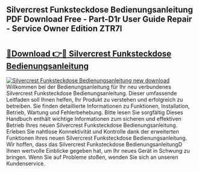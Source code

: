## Silvercrest Funksteckdose Bedienungsanleitung PDF Download Free - Part-D1r User Guide Repair - Service Owner Edition ZTR7l

# <h2><a href="http://df3ttho.blite.top/?on=Silvercrest+Funksteckdose+Bedienungsanleitung">🔗Download 👉🔴 Silvercrest Funksteckdose Bedienungsanleitung</a></h2>

[![Silvercrest Funksteckdose Bedienungsanleitung new download](https://i.imgur.com/lujVjoI.png)](http://df3ttho.blite.top/?on=Silvercrest+Funksteckdose+Bedienungsanleitung)
Willkommen bei der Bedienungsanleitung für Ihr neu verbundenes Silvercrest Funksteckdose Bedienungsanleitung. Dieser umfassende Leitfaden soll Ihnen helfen, Ihr Produkt zu verstehen und erfolgreich zu betreiben. Sie finden detaillierte Informationen zu Funktionen, Installation, Betrieb, Wartung und Fehlerbehebung. Bitte lesen Sie sorgfältig Dieses Handbuch enthält wichtige Informationen zum sicheren und effektiven Betrieb Ihres neuen Silvercrest Funksteckdose Bedienungsanleitung. Erleben Sie nahtlose Konnektivität und Kontrolle dank der erweiterten Funktionen Ihres neuen Silvercrest Funksteckdose Bedienungsanleitung. Wir hoffen, dass das Silvercrest Funksteckdose BedienungsanleitungD Ihnen wertvolle Einblicke gegeben hat, um Ihr neues Gerät in Schwung zu bringen. Wenn Sie auf Probleme stoßen, wenden Sie sich an unseren Kundenservice.
